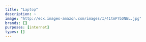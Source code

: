 ```yaml
---
title: "Laptop"
description: ~
image: "http://ecx.images-amazon.com/images/I/41tmP7bDNEL.jpg"
brands: []
purposes: [internet]
types: []
---
```

